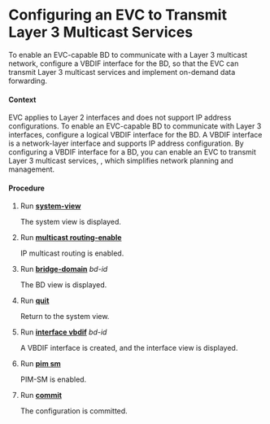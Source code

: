 Configuring an EVC to Transmit Layer 3 Multicast Services
=========================================================

To enable an EVC-capable BD to communicate with a Layer 3 multicast network, configure a VBDIF interface for the BD, so that the EVC can transmit Layer 3 multicast services and implement on-demand data forwarding.

#### Context

EVC applies to Layer 2 interfaces and does not support IP address configurations. To enable an EVC-capable BD to communicate with Layer 3 interfaces, configure a logical VBDIF interface for the BD. A VBDIF interface is a network-layer interface and supports IP address configuration. By configuring a VBDIF interface for a BD, you can enable an EVC to transmit Layer 3 multicast services, , which simplifies network planning and management.


#### Procedure

1. Run [**system-view**](cmdqueryname=system-view)
   
   
   
   The system view is displayed.
2. Run [**multicast routing-enable**](cmdqueryname=multicast+routing-enable)
   
   
   
   IP multicast routing is enabled.
3. Run [**bridge-domain**](cmdqueryname=bridge-domain) *bd-id*
   
   
   
   The BD view is displayed.
4. Run [**quit**](cmdqueryname=quit)
   
   
   
   Return to the system view.
5. Run [**interface vbdif**](cmdqueryname=interface+vbdif) *bd-id*
   
   
   
   A VBDIF interface is created, and the interface view is displayed.
6. Run [**pim sm**](cmdqueryname=pim+sm)
   
   
   
   PIM-SM is enabled.
7. Run [**commit**](cmdqueryname=commit)
   
   
   
   The configuration is committed.